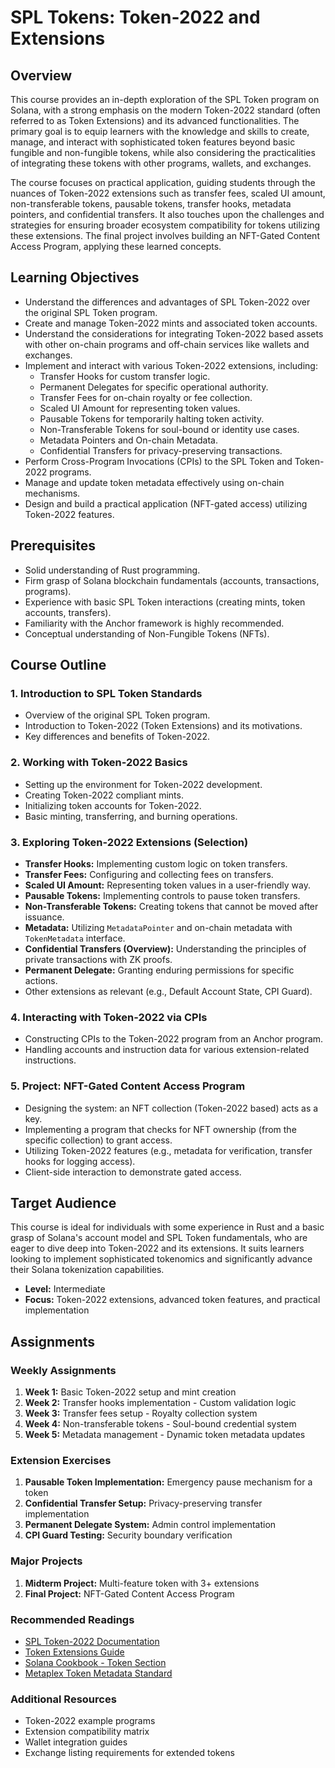 # SPL Tokens: Token-2022 and Extensions

## Overview

This course provides an in-depth exploration of the SPL Token program on Solana, with a strong emphasis on the modern Token-2022 standard (often referred to as Token Extensions) and its advanced functionalities. The primary goal is to equip learners with the knowledge and skills to create, manage, and interact with sophisticated token features beyond basic fungible and non-fungible tokens, while also considering the practicalities of integrating these tokens with other programs, wallets, and exchanges.

The course focuses on practical application, guiding students through the nuances of Token-2022 extensions such as transfer fees, scaled UI amount, non-transferable tokens, pausable tokens, transfer hooks, metadata pointers, and confidential transfers. It also touches upon the challenges and strategies for ensuring broader ecosystem compatibility for tokens utilizing these extensions. The final project involves building an NFT-Gated Content Access Program, applying these learned concepts.

## Learning Objectives

- Understand the differences and advantages of SPL Token-2022 over the original SPL Token program.
- Create and manage Token-2022 mints and associated token accounts.
- Understand the considerations for integrating Token-2022 based assets with other on-chain programs and off-chain services like wallets and exchanges.
- Implement and interact with various Token-2022 extensions, including:
  - Transfer Hooks for custom transfer logic.
  - Permanent Delegates for specific operational authority.
  - Transfer Fees for on-chain royalty or fee collection.
  - Scaled UI Amount for representing token values.
  - Pausable Tokens for temporarily halting token activity.
  - Non-Transferable Tokens for soul-bound or identity use cases.
  - Metadata Pointers and On-chain Metadata.
  - Confidential Transfers for privacy-preserving transactions.
- Perform Cross-Program Invocations (CPIs) to the SPL Token and Token-2022 programs.
- Manage and update token metadata effectively using on-chain mechanisms.
- Design and build a practical application (NFT-gated access) utilizing Token-2022 features.

## Prerequisites

- Solid understanding of Rust programming.
- Firm grasp of Solana blockchain fundamentals (accounts, transactions, programs).
- Experience with basic SPL Token interactions (creating mints, token accounts, transfers).
- Familiarity with the Anchor framework is highly recommended.
- Conceptual understanding of Non-Fungible Tokens (NFTs).

## Course Outline

### 1. Introduction to SPL Token Standards

- Overview of the original SPL Token program.
- Introduction to Token-2022 (Token Extensions) and its motivations.
- Key differences and benefits of Token-2022.

### 2. Working with Token-2022 Basics

- Setting up the environment for Token-2022 development.
- Creating Token-2022 compliant mints.
- Initializing token accounts for Token-2022.
- Basic minting, transferring, and burning operations.

### 3. Exploring Token-2022 Extensions (Selection)

- **Transfer Hooks:** Implementing custom logic on token transfers.
- **Transfer Fees:** Configuring and collecting fees on transfers.
- **Scaled UI Amount:** Representing token values in a user-friendly way.
- **Pausable Tokens:** Implementing controls to pause token transfers.
- **Non-Transferable Tokens:** Creating tokens that cannot be moved after issuance.
- **Metadata:** Utilizing `MetadataPointer` and on-chain metadata with `TokenMetadata` interface.
- **Confidential Transfers (Overview):** Understanding the principles of private transactions with ZK proofs.
- **Permanent Delegate:** Granting enduring permissions for specific actions.
- Other extensions as relevant (e.g., Default Account State, CPI Guard).

### 4. Interacting with Token-2022 via CPIs

- Constructing CPIs to the Token-2022 program from an Anchor program.
- Handling accounts and instruction data for various extension-related instructions.

### 5. Project: NFT-Gated Content Access Program

- Designing the system: an NFT collection (Token-2022 based) acts as a key.
- Implementing a program that checks for NFT ownership (from the specific collection) to grant access.
- Utilizing Token-2022 features (e.g., metadata for verification, transfer hooks for logging access).
- Client-side interaction to demonstrate gated access.

## Target Audience

This course is ideal for individuals with some experience in Rust and a basic grasp of Solana's account model and SPL Token fundamentals, who are eager to dive deep into Token-2022 and its extensions. It suits learners looking to implement sophisticated tokenomics and significantly advance their Solana tokenization capabilities.

- **Level:** Intermediate
- **Focus:** Token-2022 extensions, advanced token features, and practical implementation

## Assignments

### Weekly Assignments

1. **Week 1:** Basic Token-2022 setup and mint creation
2. **Week 2:** Transfer hooks implementation - Custom validation logic
3. **Week 3:** Transfer fees setup - Royalty collection system
4. **Week 4:** Non-transferable tokens - Soul-bound credential system
5. **Week 5:** Metadata management - Dynamic token metadata updates

### Extension Exercises

1. **Pausable Token Implementation:** Emergency pause mechanism for a token
2. **Confidential Transfer Setup:** Privacy-preserving transfer implementation
3. **Permanent Delegate System:** Admin control implementation
4. **CPI Guard Testing:** Security boundary verification

### Major Projects

1. **Midterm Project:** Multi-feature token with 3+ extensions
2. **Final Project:** NFT-Gated Content Access Program

### Recommended Readings

- [SPL Token-2022 Documentation](https://spl.solana.com/token-2022)
- [Token Extensions Guide](https://solana.com/developers/guides/token-extensions/getting-started)
- [Solana Cookbook - Token Section](https://solanacookbook.com/references/token.html)
- [Metaplex Token Metadata Standard](https://docs.metaplex.com/)

### Additional Resources

- Token-2022 example programs
- Extension compatibility matrix
- Wallet integration guides
- Exchange listing requirements for extended tokens
